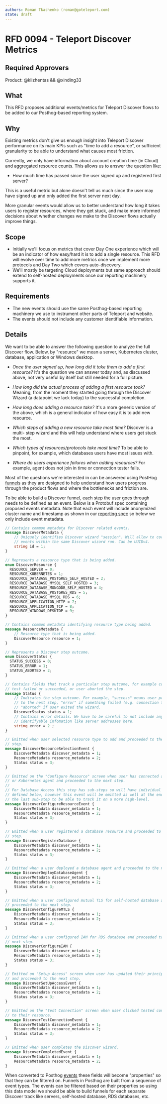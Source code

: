 ```yaml
---
authors: Roman Tkachenko (roman@goteleport.com)
state: draft
---
```


# RFD 0094 - Teleport Discover Metrics

## Required Approvers

Product: @klizhentas && @xinding33

## What

This RFD proposes additional events/metrics for Teleport Discover flows to be
added to our Posthog-based reporting system.

## Why

Existing metrics don't give us enough insight into Teleport Discover performance
on its main KPIs such as "time to add a resource", or sufficient granularity to
be able to understand what causes most friction.

Currently, we only have information about account creation time (in Cloud) and
aggregated resource counts. This allows us to answer the question like:

* How much time has passed since the user signed up and registered first server?

This is a useful metric but alone doesn't tell us much since the user may have
signed up and only added the first server next day.

More granular events would allow us to better understand how long it takes
users to register resources, where they get stuck, and make more informed
decisions about whether changes we make to the Discover flows actually improve
things.

## Scope

* Initially we'll focus on metrics that cover Day One experience which will be
  an indicator of how easy/hard it is to add a single resource. This RFD will
  evolve over time to add more metrics once we implement more protocols and
  Day Two which covers auto-discovery.
* We'll mostly be targeting Cloud deployments but same approach should extend
  to self-hosted deployments once our reporting machinery supports it.

## Requirements

* The new events should use the same Posthog-based reporting machinery we
  use to instrument other parts of Teleport and website.
* The events should not include any customer identifiable information.

## Details

We want to be able to answer the following question to analyze the full Discover
flow. Below, by "resource" we mean a server, Kubernetes cluster, database,
application or Windows desktop.

* _Once the user signed up, how long did it take them to add a first resource?_
  It's the question we can answer today and, as discussed above, not very useful
  by itself but still needed for a full picture.

* _How long did the actual process of adding a first resource took?_ Meaning,
  from the moment they started going through the Discover Wizard (a datapoint
  we lack today) to the successful completion.

* _How long does adding a resource take?_ It's a more generic version of the
  above, which is a general indicator of how easy it is to add new resource.

* _Which steps of adding a new resource take most time?_ Discover is a multi-
  step wizard and this will help understand where users get stuck the most.

* _Which types of resources/protocols take most time?_ To be able to pinpoint,
  for example, which databases users have most issues with.

* _Where do users experience failures when adding resources?_ For example,
  agent does not join in time or connection tester fails.

Most of the questions we're interested in can be answered using PostHog
[funnels](https://posthog.com/manual/funnels) as they are designed to help
understand how users progress through the product flows and where the
bottlenecks and friction are.

To be able to build a Discover funnel, each step the user goes through needs
to be defined as an event. Below is a Protobuf spec containing proposed events
metadata. Note that each event will include anonymized cluster name and timestamp
as shown in our [reporting spec](https://github.com/gravitational/prehog/blob/main/proto/prehog/v1alpha/teleport.proto)
so below we only include event metadata.

```protobuf
// Contains common metadata for Discover related events.
message DiscoverMetadata {
    // Uniquely identifies Discover wizard "session". Will allow to correlate
    // events within the same Discover wizard run. Can be UUIDv4.
    string id = 1;
}

// Represents a resource type that is being added.
enum DiscoverResource {
  RESOURCE_SERVER = 0;
  RESOURCE_KUBERNETES = 1;
  RESOURCE_DATABASE_POSTGRES_SELF_HOSTED = 2;
  RESOURCE_DATABASE_MYSQL_SELF_HOSTED = 3;
  RESOURCE_DATABASE_MONGODB_SELF_HOSTED = 4;
  RESOURCE_DATABASE_POSTGRES_RDS = 5;
  RESOURCE_DATABASE_MYSQL_RDS = 6;
  RESOURCE_APPLICATION_HTTP = 7;
  RESOURCE_APPLICATION_TCP = 8;
  RESOURCE_WINDOWS_DESKTOP = 9;
}

// Contains common metadata identifying resource type being added.
message ResourceMetadata {
    // Resource type that is being added.
    DiscoverResource resource = 1;
}

// Represents a Discover step outcome.
enum DiscoverStatus {
  STATUS_SUCCESS = 0;
  STATUS_ERROR = 1;
  STATUS_ABORTED = 2;
}

// Contains fields that track a particular step outcome, for example connection
// test failed or succeeded, or user aborted the step.
message Status {
    // Indicates the step outcome. For example, "success" means user proceeded
    // to the next step, "error" if something failed (e.g. connection test),
    // "aborted" if user exited the wizard.
    DiscoverStatus status = 1;
    // Contains error details. We have to be careful to not include any
    // identifyable infomation like server addresses here.
    string error = 2 ;
}

// Emitted when user selected resource type to add and proceeded to the next
// step.
message DiscoverResourceSelectionEvent {
    DiscoverMetadata discover_metadata = 1;
    ResourceMetadata resource_metadata = 2;
    Status status = 3;
}

// Emitted on the "Configure Resource" screen when user has connected an SSH
// or Kubernetes agent and proceeded to the next step.
//
// For Database Access this step has sub-steps so will have individual events
// defined below, however this event will be emitted as well at the end of
// the last sub-step to be able to track it on a more high-level.
message DiscoverConfigureResourceEvent {
    DiscoverMetadata discover_metadata = 1;
    ResourceMetadata resource_metadata = 2;
    Status status = 3;
}

// Emitted when a user registered a database resource and proceeded to the next
// step.
message DiscoverRegisterDatabase {
    DiscoverMetadata discover_metadata = 1;
    ResourceMetadata resource_metadata = 2;
    Status status = 3;
}

// Emitted when a user deployed a database agent and proceeded to the next step.
message DiscoverDeployDatabaseAgent {
    DiscoverMetadata discover_metadata = 1;
    ResourceMetadata resource_metadata = 2;
    Status status = 3;
}

// Emitted when a user configured mutual TLS for self-hosted database and
// proceeded to the next step.
message DiscoverConfigureMTLS {
    DiscoverMetadata discover_metadata = 1;
    ResourceMetadata resource_metadata = 2;
    Status status = 3;
}

// Emitted when a user configured IAM for RDS database and proceeded to the
// next step.
message DiscoverConfigureIAM {
    DiscoverMetadata discover_metadata = 1;
    ResourceMetadata resource_metadata = 2;
    Status status = 3;
}

// Emitted on "Setup Access" screen when user has updated their principals
// and proceeded to the next step.
message DiscoverSetUpAccessEvent {
    DiscoverMetadata discover_metadata = 1;
    ResourceMetadata resource_metadata = 2;
    Status status = 3;
}

// Emitted on the "Test Connection" screen when user clicked tested connection
// to their resource.
message DiscoverTestConnectionEvent {
    DiscoverMetadata discover_metadata = 1;
    ResourceMetadata resource_metadata = 2;
    Status status = 3;
}

// Emitted when user completes the Discover wizard.
message DiscoverCompletedEvent {
    DiscoverMetadata discover_metadata = 1;
    ResourceMetadata resource_metadata = 2;
}
```

When converted to Posthog [events](https://posthog.com/docs/how-posthog-works/data-model#event)
these fields will become "properties" so that they can be filtered on. Funnels
in Posthog are built from a sequence of event types. The events can be filtered
based on their properties so using this data model we should be able to build
funnels for each separate Discover track like servers, self-hosted database,
RDS databases, etc.
